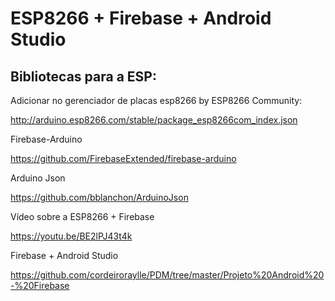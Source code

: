# ESP8266 + Firebase + Android Studio

## Bibliotecas para a ESP:

Adicionar no gerenciador de placas esp8266 by ESP8266 Community:

http://arduino.esp8266.com/stable/package_esp8266com_index.json

Firebase-Arduino

https://github.com/FirebaseExtended/firebase-arduino

Arduino Json

https://github.com/bblanchon/ArduinoJson

Vídeo sobre a ESP8266 + Firebase

https://youtu.be/BE2lPJ43t4k

Firebase + Android Studio

https://github.com/cordeiroraylle/PDM/tree/master/Projeto%20Android%20-%20Firebase
